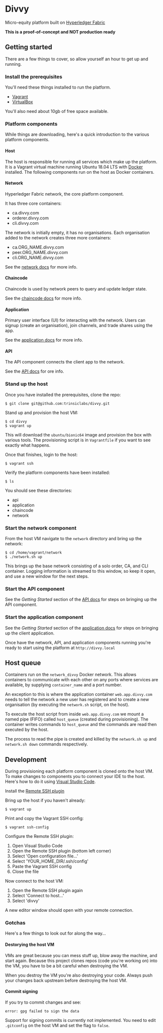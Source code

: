# Divvy

Micro-equity platform built on
[Hyperledger Fabric](https://www.hyperledger.org/projects/fabric)

**This is a proof-of-concept and NOT production ready**

## Getting started

There are a few things to cover, so allow yourself an hour to get
up and running.

### Install the prerequisites

You'll need these things installed to run the platform.

* [Vagrant](https://www.vagrantup.com/)
* [VirtualBox](https://www.virtualbox.org/)

You'll also need about 10gb of free space available.

### Platform components

While things are downloading, here's a quick introduction to the
various platform components.

#### Host

The host is responsible for running all services which make up the platform.
It is a Vagrant virtual machine running Ubuntu 18.04 LTS with
[Docker](https://www.docker.com/) installed. The following components run on
the host as Docker containers.

#### Network

Hyperledger Fabric network, the core platform component.

It has three core containers:

* ca.divvy.com
* orderer.divvy.com
* cli.divvy.com

The network is initially empty, it has no organisations. Each organisation
added to the network creates three more containers:

* ca.ORG_NAME.divvy.com
* peer.ORG_NAME.divvy.com
* cli.ORG_NAME.divvy.com

See the [network docs](https://github.com/trinsiclabs/divvy-network)
for more info.

#### Chaincode

Chaincode is used by network peers to query and update ledger state.

See the [chaincode docs](https://github.com/trinsiclabs/divvy-chaincode)
for more info.

#### Application

Primary user interface (UI) for interacting with the network.
Users can signup (create an organisation), join channels,
and trade shares using the app.

See the [application docs](https://github.com/trinsiclabs/divvy-application)
for more info.

#### API

The API component connects the client app to the network.

See the [API docs](https://github.com/trinsiclabs/divvy-api) for ore info.

### Stand up the host

Once you have installed the prerequisites, clone the repo:

```
$ git clone git@github.com:trinsiclabs/divvy.git
```

Stand up and provision the host VM:

```
$ cd divvy
$ vagrant up
```

This will download the `ubuntu/bionic64` image and provision the box with
various tools. The provisioning script is in `Vagrantfile` if you want to see
exactly what happens.

Once that finishes, login to the host:

```
$ vagrant ssh
```

Verify the platform components have been installed:

```
$ ls
```

You should see these directories:

* api
* application
* chaincode
* network

### Start the network component

From the host VM navigate to the `network` directory and bring up the network:

```
$ cd /home/vagrant/network
$ ./network.sh up
```

This brings up the base network consisting of a solo order, CA, and CLI
container. Logging information is streamed to this window, so keep it
open, and use a new window for the next steps.

### Start the API component

See the *Getting Started* section of the
[API docs](https://github.com/trinsiclabs/divvy-api)
for steps on bringing up the API component.

### Start the application component

See the *Getting Started* section of the
[application docs](https://github.com/trinsiclabs/divvy-application)
for steps on bringing up the client application.

Once have the network, API, and application components running you're ready to
start using the platform at `http://divvy.local`

## Host queue

Containers run on the `network_divvy` Docker network. This allows containers to
communicate with each other on any ports where services are available,
by supplying `container_name` and a port number.

An exception to this is where the application container `web.app.divvy.com`
needs to tell the network a new user has registered and to create a new
organisation (by executing the `network.sh` script, on the host).

To execute the host script from inside `web.app.divvy.com` we mount a named
pipe (FIFO) called `host_queue` (created during provisioning). The container
writes commands to `host_queue` and the commands are read then executed
by the host.

The process to read the pipe is created and killed by the `network.sh up` and
`network.sh down` commands respectively.

## Development

During provisioning each platform component is cloned onto the host VM. To make
changes to components you to connect your IDE to the host. Here's how to do it
using [Visual Studio Code](https://code.visualstudio.com/).

Install the
[Remote SSH plugin](https://marketplace.visualstudio.com/items?itemName=ms-vscode-remote.remote-ssh)

Bring up the host if you haven't already:

```
$ vagrant up
```

Print and copy the Vagrant SSH config:

```
$ vagrant ssh-config
```

Configure the Remote SSH plugin:

1. Open Visual Studio Code
2. Open the Remote SSH plugin (bottom left corner)
3. Select 'Open configuration file...'
4. Select 'YOUR_HOME_DIR/.ssh/config'
5. Paste the Vagrant SSH config
6. Close the file

Now connect to the host VM:

1. Open the Remote SSH plugin again
2. Select 'Connect to host...'
3. Select 'divvy'

A new editor window should open with your remote connection.

### Gotchas

Here's a few things to look out for along the way...

#### Destorying the host VM

VMs are great because you can mess stuff up, blow away the machine,
and start again. Because this project clones repos (code you're working on)
into the VM, you have to be a bit careful when destroying the VM.

When you destroy the VM you're also destroying your code. Always push your
changes back upstream before destroying the host VM.

#### Commit signing

If you try to commit changes and see:

```
error: gpg failed to sign the data
```

Support for signing commits is currently not implemented. You need to edit
`.gitconfig` on the host VM and set the flag to `false`.
